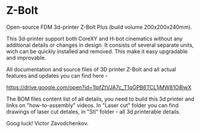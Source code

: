 # Z-Bolt
Open-source FDM 3d-printer Z-Bolt Plus (build volume 200x200x240mm).

This 3d-printer support both CoreXY and H-bot cinematics without any additional details or changes in design. It consists of several separate units, wich can be quickly installed and removed. This make it easy upgradable and improvable.

All documentation and source files of 3D printer Z-Bolt and all actual features and updates you can find here -

https://drive.google.com/open?id=1IpfZtVJA7c_T1qGPB6TCL1jMW81O8lwX

The BOM files content list of all details, you need to build this 3d printer and links on "how-to-assembly" videos. In "Laser cut" folder you can find drawings of laser cut detales, in "Stl" folder - all 3d printerable details.

Goog luck! Victor Zavodchenkov.
